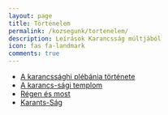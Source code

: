 ```yaml
---
layout: page
title: Történelem
permalink: /kozsegunk/tortenelem/
description: Leírások Karancsság múltjából
icon: fas fa-landmark
comments: true
---
```


+ [A karancssághi plébánia története][1]
+ [A karancs-sági templom][2]
+ [Régen és most][3]
+ [Karants-Ság][4]

[1]:/tortenet/A-karancssaghi-plebania-tortenete/
[2]:/tortenet/A-karancs-sagi-templom/
[3]:/tortenet/regen-es-most/
[4]:/tortenet/Karants-Sag/